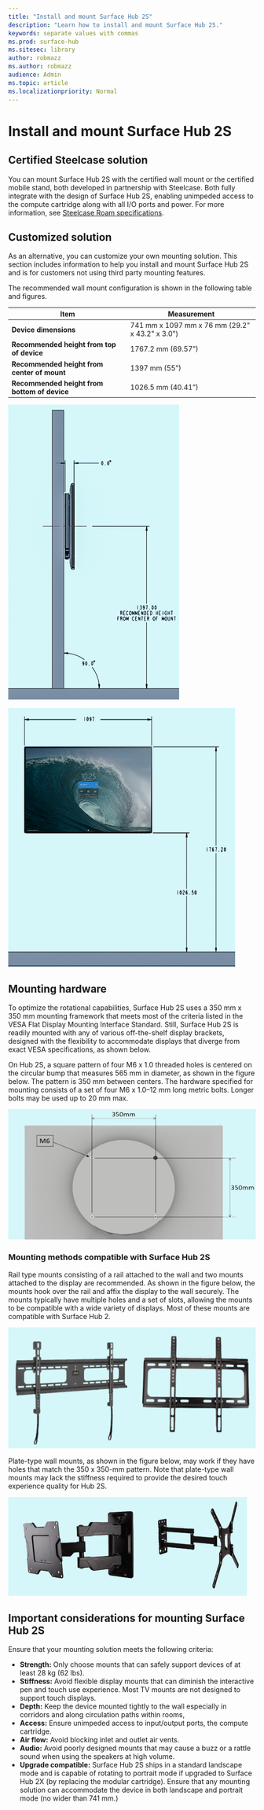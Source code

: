 ```yaml
---
title: "Install and mount Surface Hub 2S"
description: "Learn how to install and mount Surface Hub 2S."
keywords: separate values with commas
ms.prod: surface-hub
ms.sitesec: library
author: robmazz
ms.author: robmazz
audience: Admin
ms.topic: article
ms.localizationpriority: Normal
---
```


# Install and mount Surface Hub 2S

## Certified Steelcase solution

You can mount Surface Hub 2S with the certified wall mount or the certified mobile stand, both developed in partnership with Steelcase. Both fully integrate with the design of Surface Hub 2S, enabling unimpeded access to the compute cartridge along with all I/O ports and power. For more information, see [Steelcase Roam specifications](https://www.steelcase.com/content/uploads/2019/05/Steelcase-Roam-Spec-Guide.pdf). 

## Customized solution

As an alternative, you can customize your own mounting solution. This section includes information to help you install and mount Surface Hub 2S and is for customers not using third party mounting features.

The recommended wall mount configuration is shown in the following table and figures.

| Item | Measurement |
| ---- | ----------- |
| **Device dimensions** | 741 mm x 1097 mm x 76 mm (29.2" x 43.2" x 3.0”) |
| **Recommended height from top of device** | 1767.2 mm (69.57”) |
| **Recommended height from center of mount** | 1397 mm (55”) |
| **Recommended height from bottom  of device** | 1026.5 mm (40.41”) |

 ![*Surface Hub 2S wall mount side view*](images/sh2-wall-side.png) <br>

 ![*Surface Hub 2S wall mount front view*](images/sh2-wall-front.png) <br>

## Mounting hardware

To optimize the rotational capabilities, Surface Hub 2S uses a 350 mm x 350 mm mounting framework that meets most of the criteria listed in the VESA Flat Display Mounting Interface Standard. Still, Surface Hub 2S is readily mounted with any of various off-the-shelf display brackets, designed with the flexibility to accommodate displays that diverge from exact VESA specifications, as shown below.

On Hub 2S, a square pattern of four M6 x 1.0 threaded holes is centered on the circular bump that measures 565 mm in diameter, as shown in the figure below. The pattern is 350 mm between centers. The hardware specified for mounting consists of a set of four M6 x 1.0–12 mm long metric bolts. Longer bolts may be used up to 20 mm max.

 ![*Surface Hub 2S mounting configuration*](images/sh2-mount-config.png)<br>

### Mounting methods compatible with Surface Hub 2S

Rail type mounts consisting of a rail attached to the wall and two mounts attached to the display are recommended. As shown in the figure below, the mounts hook over the rail and affix the display to the wall securely. The mounts typically have multiple holes and a set of slots, allowing the mounts to be compatible with a wide variety of displays. Most of these mounts are compatible with Surface Hub 2.

![*Rail type mounts*](images/h2gen-railmount.png)<br>

Plate-type wall mounts, as shown in the figure below, may work if they have holes that match the 350 x 350-mm pattern. Note that plate-type wall mounts may lack the stiffness required to provide the desired touch experience quality for Hub 2S.

![*Plate type wall mounts*](images/h2gen-platemount.png)<br>

## Important considerations for mounting Surface Hub 2S

Ensure that your mounting solution meets the following criteria:

- **Strength:** Only choose mounts that can safely support devices of at least 28 kg (62 lbs).
- **Stiffness:** Avoid flexible display mounts that can diminish the interactive pen and touch use experience. Most TV mounts are not designed to support touch displays.
- **Depth:** Keep the device mounted tightly to the wall especially in corridors and along circulation paths within rooms,
- **Access:** Ensure unimpeded access to input/output ports, the compute cartridge. 
- **Air flow:** Avoid blocking inlet and outlet air vents. 
- **Audio:** Avoid poorly designed mounts that may cause a buzz or a rattle sound when using the speakers at high volume.
- **Upgrade compatible:** Surface Hub 2S ships in a standard landscape mode and is capable of rotating to portrait mode if upgraded to Surface Hub 2X (by replacing the modular cartridge). Ensure that any mounting solution can accommodate the device in both landscape and portrait mode (no wider than 741 mm.)